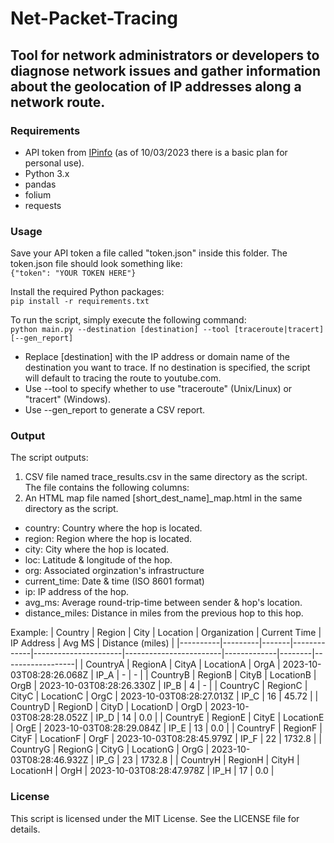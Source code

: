 # Net-Packet-Tracing
## Tool for network administrators or developers to diagnose network issues and gather information about the geolocation of IP addresses along a network route.

### Requirements
- API token from [IPinfo](https://ipinfo.io/) (as of 10/03/2023 there is a basic plan for personal use).
- Python 3.x
- pandas
- folium
- requests
### Usage
Save your API token a file called "token.json" inside this folder. The token.json file should look something like:\
```{"token": "YOUR TOKEN HERE"}```

Install the required Python packages:\
```pip install -r requirements.txt```

To run the script, simply execute the following command:\
```python main.py --destination [destination] --tool [traceroute|tracert] [--gen_report]```

- Replace [destination] with the IP address or domain name of the destination you want to trace. If no destination is specified, the script will default to tracing the route to youtube.com.
- Use --tool to specify whether to use "traceroute" (Unix/Linux) or "tracert" (Windows).
- Use --gen_report to generate a CSV report.

### Output
The script outputs:
1. CSV file named trace_results.csv in the same directory as the script. The file contains the following columns:
2. An HTML map file named [short_dest_name]_map.html in the same directory as the script.

- country: Country where the hop is located.
- region: Region where the hop is located.
- city: City where the hop is located.
- loc: Latitude & longitude of the hop.
- org: Associated orginzation's infrastructure
- current_time: Date & time (ISO 8601 format)
- ip: IP address of the hop.
- avg_ms: Average round-trip-time between sender & hop's location.
- distance_miles: Distance in miles from the previous hop to this hop.

Example:
| Country  | Region  | City  | Location    | Organization         | Current Time           | IP Address  | Avg MS | Distance (miles) |
|----------|---------|-------|-------------|----------------------|------------------------|-------------|--------|------------------|
| CountryA | RegionA | CityA | LocationA   | OrgA                 | 2023-10-03T08:28:26.068Z | IP_A        | -      | -                |
| CountryB | RegionB | CityB | LocationB   | OrgB                 | 2023-10-03T08:28:26.330Z | IP_B        | 4      | -                |
| CountryC | RegionC | CityC | LocationC   | OrgC                 | 2023-10-03T08:28:27.013Z | IP_C        | 16     | 45.72            |
| CountryD | RegionD | CityD | LocationD   | OrgD                 | 2023-10-03T08:28:28.052Z | IP_D        | 14     | 0.0              |
| CountryE | RegionE | CityE | LocationE   | OrgE                 | 2023-10-03T08:28:29.084Z | IP_E        | 13     | 0.0              |
| CountryF | RegionF | CityF | LocationF   | OrgF                 | 2023-10-03T08:28:45.979Z | IP_F        | 22     | 1732.8           |
| CountryG | RegionG | CityG | LocationG   | OrgG                 | 2023-10-03T08:28:46.932Z | IP_G        | 23     | 1732.8           |
| CountryH | RegionH | CityH | LocationH   | OrgH                 | 2023-10-03T08:28:47.978Z | IP_H        | 17     | 0.0              |



### License
This script is licensed under the MIT License. See the LICENSE file for details.